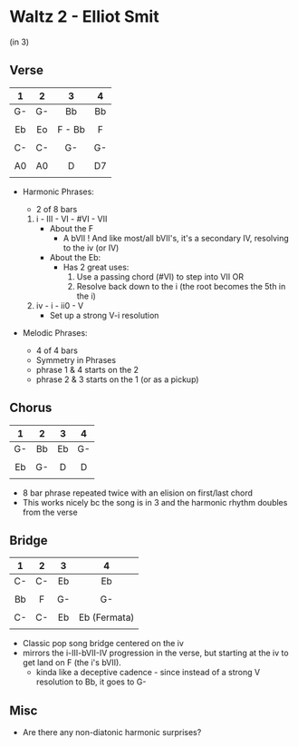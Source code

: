 Waltz 2 - Elliot Smit
============

(in 3)

## Verse

| 1 | 2 | 3 | 4 |
| :---: | :---: | :---: | :---: |
| G- | G- | Bb | Bb |
|||||
| Eb | Eo | F - Bb | F |
|||||
| C- | C- | G- | G- |
|||||
| A0 | A0 | D  | D7 |
|||||

- Harmonic Phrases:
    - 2 of 8 bars
    1. i - III - VI - #VI - VII
        - About the F
            - A bVII !  And like most/all bVII's, it's a secondary IV, resolving to the iv (or IV)  
        - About the Eb:
            - Has 2 great uses:
                1. Use a passing chord (#VI) to step into VII  OR
                2. Resolve back down to the i (the root becomes the 5th in the i)
    2. iv - i - ii0 - V
        - Set up a strong V-i resolution

- Melodic Phrases:
    - 4 of 4 bars
    - Symmetry in Phrases   
    - phrase 1 & 4 starts on the 2
    - phrase 2 & 3 starts on the 1 (or as a pickup)


## Chorus

| 1 | 2 | 3 | 4 |
| :---: | :---: | :---: | :---: |
| G- | Bb | Eb | G- |
|||||
| Eb | G- | D  | D |
|||||

- 8 bar phrase repeated twice with an elision on first/last chord
- This works nicely bc the song is in 3 and the harmonic rhythm doubles from the verse

## Bridge

| 1 | 2 | 3 | 4 |
| :---: | :---: | :---: | :---: |
| C- | C- | Eb | Eb |
|||||
| Bb | F  | G- | G- |
|||||
| C- | C- | Eb | Eb (Fermata) |
|||||

- Classic pop song bridge centered on the iv
- mirrors the i-III-bVII-IV progression in the verse, but starting at the iv to get land on F (the i's bVII).
    - kinda like a deceptive cadence - since instead of a strong V resolution to Bb, it goes to G-

## Misc
- Are there any non-diatonic harmonic surprises?

